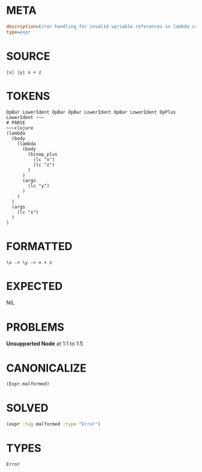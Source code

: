 # META
~~~ini
description=Error handling for invalid variable references in lambda captures
type=expr
~~~
# SOURCE
~~~roc
|x| |y| x + z
~~~
# TOKENS
~~~text
OpBar LowerIdent OpBar OpBar LowerIdent OpBar LowerIdent OpPlus LowerIdent ~~~
# PARSE
~~~clojure
(lambda
  (body
    (lambda
      (body
        (binop_plus
          (lc "x")
          (lc "z")
        )
      )
      (args
        (lc "y")
      )
    )
  )
  (args
    (lc "x")
  )
)
~~~
# FORMATTED
~~~roc
\x -> \y -> x + z
~~~
# EXPECTED
NIL
# PROBLEMS
**Unsupported Node**
at 1:1 to 1:5

# CANONICALIZE
~~~clojure
(Expr.malformed)
~~~
# SOLVED
~~~clojure
(expr :tag malformed :type "Error")
~~~
# TYPES
~~~roc
Error
~~~
